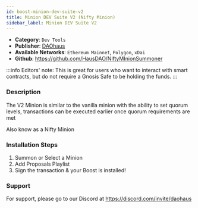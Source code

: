 ```yaml
---
id: boost-minion-dev-suite-v2
title: Minion DEV Suite V2 (Nifty Minion)
sidebar_label: Minion DEV Suite V2
---
```


* **Category**: `Dev Tools`
* **Publisher**: [DAOhaus](https://app.daohaus.club/dao/0x64/0xef3d8c4fbb1860fceab16595db7e650cd5ad51c1)
* **Available Networks**: `Ethereum Mainnet`, `Polygon`, `xDai`
* **Github**: https://github.com/HausDAO/NiftyMInionSummoner

:::info
Editors' note: This is great for users who want to interact with smart contracts, but do not require a Gnosis Safe to be holding the funds. 
::: 
### Description 

The V2 Minion is similar to the vanilla minion with the ability to set quorum levels, transactions can be executed earlier once quorum requirements are met

Also know as a Nifty Minion

### Installation Steps 

1. Summon or Select a Minion 
2. Add Proposals Playlist
3. Sign the transaction & your Boost is installed! 

### Support 

For support, please go to our Discord at https://discord.com/invite/daohaus
